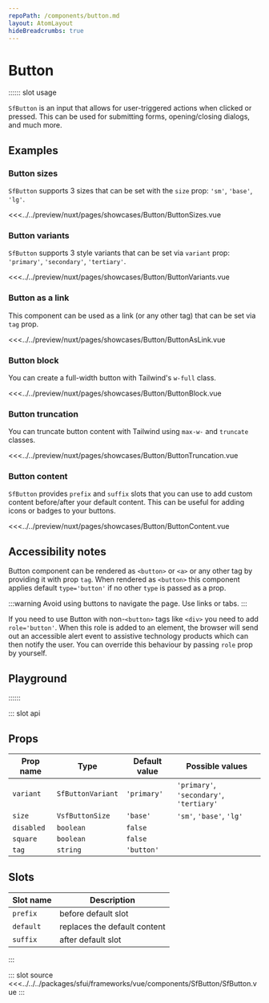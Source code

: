 ```yaml
---
repoPath: /components/button.md
layout: AtomLayout
hideBreadcrumbs: true
---
```


# Button

:::::: slot usage

`SfButton` is an input that allows for user-triggered actions when clicked or pressed. This can be used for submitting forms, opening/closing dialogs, and much more.

## Examples

### Button sizes

`SfButton`  supports 3 sizes that can be set with the `size` prop: `'sm'`, `'base'`, `'lg'`.

<Showcase showcase-name="Button/ButtonSizes" style="min-height:250px">

<<<../../preview/nuxt/pages/showcases/Button/ButtonSizes.vue
</Showcase>

### Button variants

`SfButton` supports 3 style variants that can be set via `variant` prop: `'primary'`, `'secondary'`, `'tertiary'`.

<Showcase showcase-name="Button/ButtonVariants" style="min-height:250px">

<<<../../preview/nuxt/pages/showcases/Button/ButtonVariants.vue
</Showcase>

### Button as a link

This component can be used as a link (or any other tag) that can be set via `tag` prop.

<Showcase showcase-name="Button/ButtonAsLink" style="min-height:250px">

<<<../../preview/nuxt/pages/showcases/Button/ButtonAsLink.vue
</Showcase>

### Button block

You can create a full-width button with Tailwind's `w-full` class.

<Showcase showcase-name="Button/ButtonBlock">

<<<../../preview/nuxt/pages/showcases/Button/ButtonBlock.vue
</Showcase>

### Button truncation

You can truncate button content with Tailwind using `max-w-` and `truncate` classes.

<Showcase showcase-name="Button/ButtonTruncation">

<<<../../preview/nuxt/pages/showcases/Button/ButtonTruncation.vue
</Showcase>

### Button content

`SfButton` provides `prefix` and `suffix` slots that you can use to add custom content before/after your default content. This can be useful for adding icons or badges to your buttons. 

<Showcase showcase-name="Button/ButtonContent" style="min-height:250px">

<<<../../preview/nuxt/pages/showcases/Button/ButtonContent.vue
</Showcase>

## Accessibility notes

Button component can be rendered as `<button>` or `<a>` or any other tag by providing it with prop `tag`. When rendered as `<button>` this component applies default `type='button'` if no other `type` is passed as a prop.

:::warning
Avoid using buttons to navigate the page. Use links or tabs.
:::

If you need to use Button with non-`<button>` tags like `<div>` you need to add `role='button'`. When this role is added to an element, the browser will send out an accessible alert event to assistive technology products which can then notify the user. You can override this behaviour by passing `role` prop by yourself.


## Playground

<Generate />
::::::

::: slot api

## Props

| Prop name | Type                | Default value | Possible values                    |
| --------- | ------------------- | ------------- | ---------------------------------- |
| `variant`   | `SfButtonVariant`    | `'primary'`       | `'primary'`, `'secondary'`, `'tertiary'`       |
| `size`      | `VsfButtonSize`       | `'base'`          | `'sm'`, `'base'`, `'lg'`                       |
| `disabled`  | `boolean`             | `false`         |                                    |
| `square`    | `boolean`             | `false`         |                                    |
| `tag`       | `string`              | `'button'`        |                                    |

## Slots

| Slot name | Description                  |
| --------- | ---------------------------- |
| `prefix`    | before default slot          |
| `default`   | replaces the default content |
| `suffix`    | after default slot           |

:::

::: slot source
<SourceCode>
<<<../../../packages/sfui/frameworks/vue/components/SfButton/SfButton.vue
</SourceCode>
:::
